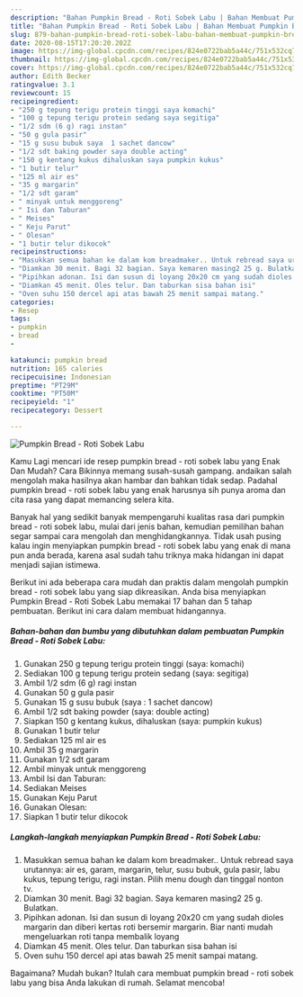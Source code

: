 ```yaml
---
description: "Bahan Pumpkin Bread - Roti Sobek Labu | Bahan Membuat Pumpkin Bread - Roti Sobek Labu Yang Bikin Ngiler"
title: "Bahan Pumpkin Bread - Roti Sobek Labu | Bahan Membuat Pumpkin Bread - Roti Sobek Labu Yang Bikin Ngiler"
slug: 879-bahan-pumpkin-bread-roti-sobek-labu-bahan-membuat-pumpkin-bread-roti-sobek-labu-yang-bikin-ngiler
date: 2020-08-15T17:20:20.202Z
image: https://img-global.cpcdn.com/recipes/824e0722bab5a44c/751x532cq70/pumpkin-bread-roti-sobek-labu-foto-resep-utama.jpg
thumbnail: https://img-global.cpcdn.com/recipes/824e0722bab5a44c/751x532cq70/pumpkin-bread-roti-sobek-labu-foto-resep-utama.jpg
cover: https://img-global.cpcdn.com/recipes/824e0722bab5a44c/751x532cq70/pumpkin-bread-roti-sobek-labu-foto-resep-utama.jpg
author: Edith Becker
ratingvalue: 3.1
reviewcount: 15
recipeingredient:
- "250 g tepung terigu protein tinggi saya komachi"
- "100 g tepung terigu protein sedang saya segitiga"
- "1/2 sdm (6 g) ragi instan"
- "50 g gula pasir"
- "15 g susu bubuk saya  1 sachet dancow"
- "1/2 sdt baking powder saya double acting"
- "150 g kentang kukus dihaluskan saya pumpkin kukus"
- "1 butir telur"
- "125 ml air es"
- "35 g margarin"
- "1/2 sdt garam"
- " minyak untuk menggoreng"
- " Isi dan Taburan"
- " Meises"
- " Keju Parut"
- " Olesan"
- "1 butir telur dikocok"
recipeinstructions:
- "Masukkan semua bahan ke dalam kom breadmaker.. Untuk rebread saya urutannya: air es, garam, margarin, telur, susu bubuk, gula pasir, labu kukus, tepung terigu, ragi instan. Pilih menu dough dan tinggal nonton tv."
- "Diamkan 30 menit. Bagi 32 bagian. Saya kemaren masing2 25 g. Bulatkan."
- "Pipihkan adonan. Isi dan susun di loyang 20x20 cm yang sudah dioles margarin dan diberi kertas roti bersemir margarin. Biar nanti mudah mengeluarkan roti tanpa membalik loyang"
- "Diamkan 45 menit. Oles telur. Dan taburkan sisa bahan isi"
- "Oven suhu 150 dercel api atas bawah 25 menit sampai matang."
categories:
- Resep
tags:
- pumpkin
- bread
- 

katakunci: pumpkin bread  
nutrition: 165 calories
recipecuisine: Indonesian
preptime: "PT29M"
cooktime: "PT50M"
recipeyield: "1"
recipecategory: Dessert

---
```



![Pumpkin Bread - Roti Sobek Labu](https://img-global.cpcdn.com/recipes/824e0722bab5a44c/751x532cq70/pumpkin-bread-roti-sobek-labu-foto-resep-utama.jpg)

Kamu Lagi mencari ide resep pumpkin bread - roti sobek labu yang Enak Dan Mudah? Cara Bikinnya memang susah-susah gampang. andaikan salah mengolah maka hasilnya akan hambar dan bahkan tidak sedap. Padahal pumpkin bread - roti sobek labu yang enak harusnya sih punya aroma dan cita rasa yang dapat memancing selera kita.



Banyak hal yang sedikit banyak mempengaruhi kualitas rasa dari pumpkin bread - roti sobek labu, mulai dari jenis bahan, kemudian pemilihan bahan segar sampai cara mengolah dan menghidangkannya. Tidak usah pusing kalau ingin menyiapkan pumpkin bread - roti sobek labu yang enak di mana pun anda berada, karena asal sudah tahu triknya maka hidangan ini dapat menjadi sajian istimewa.


Berikut ini ada beberapa cara mudah dan praktis dalam mengolah pumpkin bread - roti sobek labu yang siap dikreasikan. Anda bisa menyiapkan Pumpkin Bread - Roti Sobek Labu memakai 17 bahan dan 5 tahap pembuatan. Berikut ini cara dalam membuat hidangannya.

<!--inarticleads1-->

##### Bahan-bahan dan bumbu yang dibutuhkan dalam pembuatan Pumpkin Bread - Roti Sobek Labu:

1. Gunakan 250 g tepung terigu protein tinggi (saya: komachi)
1. Sediakan 100 g tepung terigu protein sedang (saya: segitiga)
1. Ambil 1/2 sdm (6 g) ragi instan
1. Gunakan 50 g gula pasir
1. Gunakan 15 g susu bubuk (saya : 1 sachet dancow)
1. Ambil 1/2 sdt baking powder (saya: double acting)
1. Siapkan 150 g kentang kukus, dihaluskan (saya: pumpkin kukus)
1. Gunakan 1 butir telur
1. Sediakan 125 ml air es
1. Ambil 35 g margarin
1. Gunakan 1/2 sdt garam
1. Ambil  minyak untuk menggoreng
1. Ambil  Isi dan Taburan:
1. Sediakan  Meises
1. Gunakan  Keju Parut
1. Gunakan  Olesan:
1. Siapkan 1 butir telur dikocok




<!--inarticleads2-->

##### Langkah-langkah menyiapkan Pumpkin Bread - Roti Sobek Labu:

1. Masukkan semua bahan ke dalam kom breadmaker.. Untuk rebread saya urutannya: air es, garam, margarin, telur, susu bubuk, gula pasir, labu kukus, tepung terigu, ragi instan. Pilih menu dough dan tinggal nonton tv.
1. Diamkan 30 menit. Bagi 32 bagian. Saya kemaren masing2 25 g. Bulatkan.
1. Pipihkan adonan. Isi dan susun di loyang 20x20 cm yang sudah dioles margarin dan diberi kertas roti bersemir margarin. Biar nanti mudah mengeluarkan roti tanpa membalik loyang
1. Diamkan 45 menit. Oles telur. Dan taburkan sisa bahan isi
1. Oven suhu 150 dercel api atas bawah 25 menit sampai matang.




Bagaimana? Mudah bukan? Itulah cara membuat pumpkin bread - roti sobek labu yang bisa Anda lakukan di rumah. Selamat mencoba!

